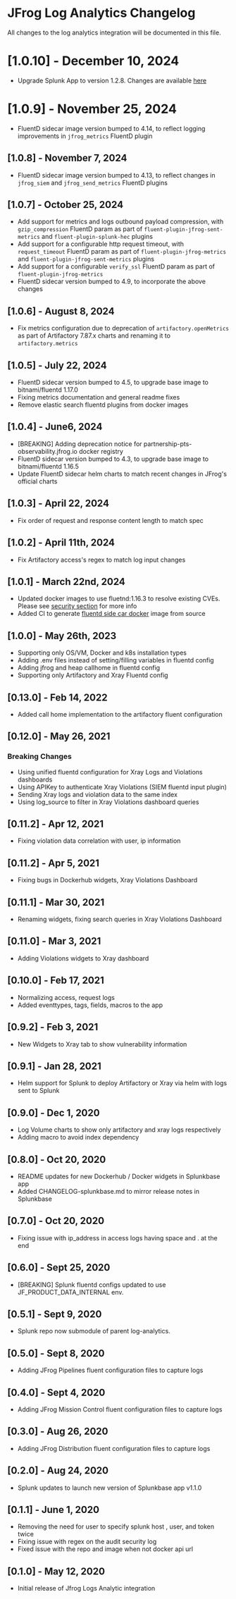 # JFrog Log Analytics Changelog

All changes to the log analytics integration will be documented in this file.

# [1.0.10] - December 10, 2024

* Upgrade Splunk App to version 1.2.8. Changes are available [here](./CHANGELOG-splunkbase.md)

# [1.0.9] - November 25, 2024

* FluentD sidecar image version bumped to 4.14, to reflect logging improvements in `jfrog_metrics` FluentD plugin

## [1.0.8] - November 7, 2024

* FluentD sidecar image version bumped to 4.13, to reflect changes in `jfrog_siem` and `jfrog_send_metrics` FluentD plugins 

## [1.0.7] - October 25, 2024

* Add support for metrics and logs outbound payload compression, with `gzip_compression` FluentD param as part of `fluent-plugin-jfrog-sent-metrics` and `fluent-plugin-splunk-hec` plugins
* Add support for a configurable http request timeout, with `request_timeout` FluentD param as part of `fluent-plugin-jfrog-metrics` and `fluent-plugin-jfrog-sent-metrics` plugins
* Add support for a configurable `verify_ssl` FluentD param as part of `fluent-plugin-jfrog-metrics`
* FluentD sidecar version bumped to 4.9, to incorporate the above changes

## [1.0.6] - August 8, 2024

* Fix metrics configuration due to deprecation of `artifactory.openMetrics` as part of Artifactory 7.87.x charts and renaming it to `artifactory.metrics`

## [1.0.5] - July 22, 2024

* FluentD sidecar version bumped to 4.5, to upgrade base image to bitnami/fluentd 1.17.0
* Fixing metrics documentation and general readme fixes
* Remove elastic search fluentd plugins from docker images

## [1.0.4] - June6, 2024

* [BREAKING] Adding deprecation notice for partnership-pts-observability.jfrog.io docker registry
* FluentD sidecar version bumped to 4.3, to upgrade base image to bitnami/fluentd 1.16.5
* Update FluentD sidecar helm charts to match recent changes in JFrog's official charts

## [1.0.3] - April 22, 2024

* Fix order of request and response content length to match spec

## [1.0.2] - April 11th, 2024

* Fix Artifactory access's regex to match log input changes

## [1.0.1] - March 22nd, 2024

* Updated docker images to use fluetnd:1.16.3 to resolve existing CVEs. Please see [security section](https://github.com/jfrog/log-analytics-splunk/security) for more info
* Added CI to generate [fluentd side car docker](https://github.com/jfrog/log-analytics-splunk/blob/master/fluentd-installer/Dockerfile.fluentd.sidecar) image from source

## [1.0.0] - May 26th, 2023

* Supporting only OS/VM, Docker and k8s installation types
* Adding .env files instead of setting/filling variables in fluentd config
* Adding jfrog and heap callhome in fluentd config
* Supporting only Artifactory and Xray Fluentd config

## [0.13.0] - Feb 14, 2022

* Added call home implementation to the artifactory fluent configuration

## [0.12.0] - May 26, 2021

### Breaking Changes

* Using unified fluentd configuration for Xray Logs and Violations dashboards
* Using APIKey to authenticate Xray Violations (SIEM fluentd input plugin)
* Sending Xray logs and violation data to the same index
* Using log_source to filter in Xray Violations dashboard queries

## [0.11.2] - Apr 12, 2021

* Fixing violation data correlation with user, ip information

## [0.11.2] - Apr 5, 2021

* Fixing bugs in Dockerhub widgets, Xray Violations Dashboard

## [0.11.1] - Mar 30, 2021

* Renaming widgets, fixing search queries in Xray Violations Dashboard

## [0.11.0] - Mar 3, 2021

* Adding Violations widgets to Xray dashboard

## [0.10.0] - Feb 17, 2021

* Normalizing access, request logs
* Added eventtypes, tags, fields, macros to the app

## [0.9.2] - Feb 3, 2021

* New Widgets to Xray tab to show vulnerability information

## [0.9.1] - Jan 28, 2021

* Helm support for Splunk to deploy Artifactory or Xray via helm with logs sent to Splunk

## [0.9.0] - Dec 1, 2020

* Log Volume charts to show only artifactory and xray logs respectively
* Adding macro to avoid index dependency

## [0.8.0] - Oct 20, 2020

* README updates for new Dockerhub / Docker widgets in Splunkbase app
* Added CHANGELOG-splunkbase.md to mirror release notes in Splunkbase

## [0.7.0] - Oct 20, 2020

* Fixing issue with ip_address in access logs having space and . at the end

## [0.6.0] - Sept 25, 2020

* [BREAKING] Splunk fluentd configs updated to use JF_PRODUCT_DATA_INTERNAL env.

## [0.5.1] - Sept 9, 2020

* Splunk repo now submodule of parent log-analytics.

## [0.5.0] - Sept 8, 2020

* Adding JFrog Pipelines fluent configuration files to capture logs

## [0.4.0] - Sept 4, 2020

* Adding JFrog Mission Control fluent configuration files to capture logs

## [0.3.0] - Aug 26, 2020

* Adding JFrog Distribution fluent configuration files to capture logs

## [0.2.0] - Aug 24, 2020

* Splunk updates to launch new version of Splunkbase app v1.1.0

## [0.1.1] - June 1, 2020

* Removing the need for user to specify splunk host , user, and token twice
* Fixing issue with regex on the audit security log
* Fixed issue with the repo and image when not docker api url

## [0.1.0] - May 12, 2020

* Initial release of Jfrog Logs Analytic integration
